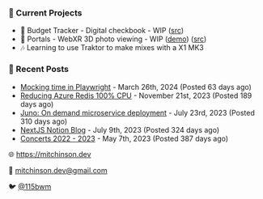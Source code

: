 ### 📌 Current Projects
- 💸 Budget Tracker - Digital checkbook - WIP ([src](https://github.com/bmitchinson/budget-entry))
- 📸 Portals - WebXR 3D photo viewing - WIP ([demo](https://portals.mitchinson.dev/)) ([src](https://github.com/bmitchinson/vr-jpg-viewer-webxr))
- 🎶 Learning to use Traktor to make mixes with a X1 MK3

### 📝 Recent Posts

- [Mocking time in Playwright](https://blog.mitchinson.dev/playwright-mock-time) - March 26th, 2024 (Posted 63 days ago)
- [Reducing Azure Redis 100% CPU](https://blog.mitchinson.dev/redis-cpu) - November 21st, 2023 (Posted 189 days ago)
- [Juno: On demand microservice deployment](https://blog.mitchinson.dev/juno) - July 23rd, 2023 (Posted 310 days ago)
- [NextJS Notion Blog](https://blog.mitchinson.dev/blog-2023) - July 9th, 2023 (Posted 324 days ago)
- [Concerts 2022 - 2023](https://blog.mitchinson.dev/concerts-2023) - May 7th, 2023 (Posted 387 days ago)

🌐 https://mitchinson.dev

💌 mitchinson.dev@gmail.com

🐦 [@115bwm](https://twitter.com/115bwm)